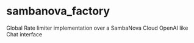 # sambanova_factory
Global Rate limiter implementation over a SambaNova Cloud OpenAI like Chat interface
